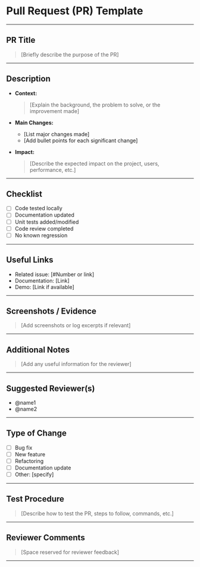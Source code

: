 
# Pull Request (PR) Template

---

## PR Title

> [Briefly describe the purpose of the PR]

---

## Description

- **Context:**
  > [Explain the background, the problem to solve, or the improvement made]

- **Main Changes:**
  - [List major changes made]
  - [Add bullet points for each significant change]

- **Impact:**
  > [Describe the expected impact on the project, users, performance, etc.]

---

## Checklist

- [ ] Code tested locally
- [ ] Documentation updated
- [ ] Unit tests added/modified
- [ ] Code review completed
- [ ] No known regression

---

## Useful Links

- Related issue: [#Number or link]
- Documentation: [Link]
- Demo: [Link if available]

---

## Screenshots / Evidence

> [Add screenshots or log excerpts if relevant]

---

## Additional Notes

> [Add any useful information for the reviewer]

---

## Suggested Reviewer(s)

- @name1
- @name2

---

## Type of Change

- [ ] Bug fix
- [ ] New feature
- [ ] Refactoring
- [ ] Documentation update
- [ ] Other: [specify]

---

## Test Procedure

> [Describe how to test the PR, steps to follow, commands, etc.]

---

## Reviewer Comments

> [Space reserved for reviewer feedback]

---
